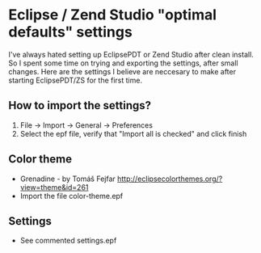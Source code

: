 Eclipse / Zend Studio "optimal defaults" settings
==================================================
I've always hated setting up EclipsePDT or Zend Studio after clean install. So I spent some time on trying and exporting the settings, after small changes.
Here are the settings I believe are neccesary to make after starting EclipsePDT/ZS for the first time.

How to import the settings?
------------------------------
1. File -> Import -> General -> Preferences
2. Select the epf file, verify that "Import all is checked" and click finish 


Color theme
-------------
- Grenadine - by Tomáš Fejfar http://eclipsecolorthemes.org/?view=theme&id=261
- Import the file color-theme.epf

Settings
------------
- See commented settings.epf